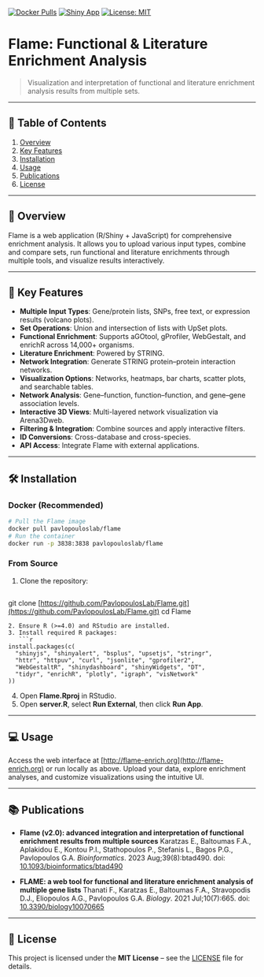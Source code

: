 <!-- Badges -->

[![Docker Pulls](https://img.shields.io/docker/pulls/pavlopouloslab/flame.svg)](https://hub.docker.com/r/pavlopouloslab/flame)
[![Shiny App](https://img.shields.io/badge/Shiny-online-brightgreen)](http://flame-enrich.org)
[![License: MIT](https://img.shields.io/badge/License-MIT-blue.svg)](LICENSE)

# Flame: Functional & Literature Enrichment Analysis

> Visualization and interpretation of functional and literature enrichment analysis results from multiple sets.

---

## 📖 Table of Contents

1. [Overview](#overview)
2. [Key Features](#key-features)
3. [Installation](#installation)
4. [Usage](#usage)
5. [Publications](#publications)
6. [License](#license)

---

## 📝 Overview

Flame is a web application (R/Shiny + JavaScript) for comprehensive enrichment analysis. It allows you to upload various input types, combine and compare sets, run functional and literature enrichments through multiple tools, and visualize results interactively.

---

## 🚀 Key Features

* **Multiple Input Types**: Gene/protein lists, SNPs, free text, or expression results (volcano plots).
* **Set Operations**: Union and intersection of lists with UpSet plots.
* **Functional Enrichment**: Supports aGOtool, gProfiler, WebGestalt, and enrichR across 14,000+ organisms.
* **Literature Enrichment**: Powered by STRING.
* **Network Integration**: Generate STRING protein–protein interaction networks.
* **Visualization Options**: Networks, heatmaps, bar charts, scatter plots, and searchable tables.
* **Network Analysis**: Gene–function, function–function, and gene–gene association levels.
* **Interactive 3D Views**: Multi-layered network visualization via Arena3Dweb.
* **Filtering & Integration**: Combine sources and apply interactive filters.
* **ID Conversions**: Cross-database and cross-species.
* **API Access**: Integrate Flame with external applications.

---

## 🛠 Installation

### Docker (Recommended)

```bash
# Pull the Flame image
docker pull pavlopouloslab/flame
# Run the container
docker run -p 3838:3838 pavlopouloslab/flame
```

### From Source

1. Clone the repository:

   ```bash
   ```

git clone [https://github.com/PavlopoulosLab/Flame.git](https://github.com/PavlopoulosLab/Flame.git)
cd Flame

````
2. Ensure R (>=4.0) and RStudio are installed.
3. Install required R packages:
   ```r
install.packages(c(
  "shinyjs", "shinyalert", "bsplus", "upsetjs", "stringr",
  "httr", "httpuv", "curl", "jsonlite", "gprofiler2",
  "WebGestaltR", "shinydashboard", "shinyWidgets", "DT",
  "tidyr", "enrichR", "plotly", "igraph", "visNetwork"
))
````

4. Open **Flame.Rproj** in RStudio.
5. Open **server.R**, select **Run External**, then click **Run App**.

---

## 💻 Usage

Access the web interface at [http://flame-enrich.org](http://flame-enrich.org) or run locally as above. Upload your data, explore enrichment analyses, and customize visualizations using the intuitive UI.

---

## 📚 Publications

* **Flame (v2.0): advanced integration and interpretation of functional enrichment results from multiple sources**
  Karatzas E., Baltoumas F.A., Aplakidou E., Kontou P.I., Stathopoulos P., Stefanis L., Bagos P.G., Pavlopoulos G.A.
  *Bioinformatics*. 2023 Aug;39(8)\:btad490.
  doi: [10.1093/bioinformatics/btad490](https://doi.org/10.1093/bioinformatics/btad490)

* **FLAME: a web tool for functional and literature enrichment analysis of multiple gene lists**
  Thanati F., Karatzas E., Baltoumas F.A., Stravopodis D.J., Eliopoulos A.G., Pavlopoulos G.A.
  *Biology*. 2021 Jul;10(7):665.
  doi: [10.3390/biology10070665](https://doi.org/10.3390/biology10070665)

---

## 📄 License

This project is licensed under the **MIT License** – see the [LICENSE](LICENSE) file for details.
